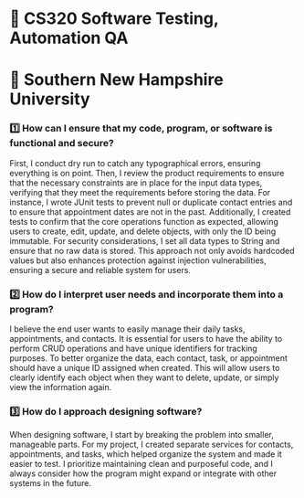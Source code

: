# 📖 CS320 Software Testing, Automation QA
# 🏫 Southern New Hampshire University

### 1️⃣ How can I ensure that my code, program, or software is functional and secure?
   First, I conduct dry run to catch any typographical errors, ensuring everything is on point.
   Then, I review the product requirements to ensure that the necessary constraints are in place for the input data types,
   verifying that they meet the requirements before storing the data. For instance, I wrote JUnit tests to prevent null
   or duplicate contact entries and to ensure that appointment dates are not in the past. Additionally, I created
   tests to confirm that the core operations function as expected, allowing users to create, edit, update, and delete
   objects, with only the ID being immutable. For security considerations, I set all data types to String and ensure that no
   raw data is stored. This approach not only avoids hardcoded values but also enhances protection against injection
   vulnerabilities, ensuring a secure and reliable system for users.
  
### 2️⃣ How do I interpret user needs and incorporate them into a program?
   I believe the end user wants to easily manage their daily tasks, appointments, and contacts. It is essential for users to have the ability 
   to perform CRUD operations and have unique identifiers for tracking purposes. To better organize the data, each contact, task, or 
   appointment should have a unique ID assigned when created. This will allow users to clearly identify each object when they want to delete, 
   update, or simply view the information again.
    
### 3️⃣ How do I approach designing software?
   When designing software, I start by breaking the problem into smaller, manageable parts. For my project, I created separate services for 
   contacts, appointments, and tasks, which helped organize the system and made it easier to test. I prioritize maintaining clean and 
   purposeful code, and I always consider how the program might expand or integrate with other systems in the future.
